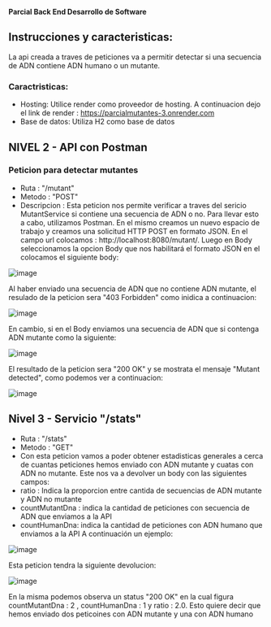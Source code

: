 **Parcial Back End Desarrollo de Software**

## Instrucciones y caracteristicas:
La  api creada a traves de peticiones  va a permitir detectar si  una secuencia de ADN contiene ADN  humano o un mutante.

### Caractristicas:
- Hosting: Utilice render como proveedor de hosting. A continuacion dejo el link de render : https://parcialmutantes-3.onrender.com
- Base de datos: Utiliza H2 como base de datos

## NIVEL 2 - API con Postman
### Peticion para detectar mutantes
 - Ruta : "/mutant"
 - Metodo : "POST"
 - Descripcion : Esta peticion nos permite verificar a traves del sericio MutantService si contiene una secuencia de ADN o no.
Para llevar esto a cabo, utilizamos Postman. En el mismo creamos un nuevo espacio de trabajo y creamos una solicitud HTTP POST en formato JSON. 
En el campo url colocamos : http://localhost:8080/mutant/. Luego en Body seleccionamos la opcion Body que nos habilitará el formato JSON en el
colocamos el siguiente body:


![image](https://github.com/user-attachments/assets/2bdfd74e-e55d-4018-bdc0-a6fa6b09071e)

Al haber enviado una secuencia de ADN que no contiene ADN mutante, el resulado de la peticion sera "403 Forbidden" como inidica a continuacion:

![image](https://github.com/user-attachments/assets/85bbfc2f-6ae4-4bbe-b208-08ac5ac357e6)


En cambio, si en el Body enviamos una secuencia de ADN que si contenga ADN mutante como la siguiente:

![image](https://github.com/user-attachments/assets/fb9ce0e5-5163-4e8b-9cf4-63795098b277)

El resultado de la peticion sera "200 OK" y se mostrata el mensaje "Mutant detected", como podemos ver a continuacion:

![image](https://github.com/user-attachments/assets/c1461deb-71a8-4f0c-8150-1421ce82151a)


## Nivel 3 - Servicio "/stats"
- Ruta : "/stats"
- Metodo : "GET"
- Con esta peticion vamos a poder obtener estadisticas generales a cerca de cuantas peticiones hemos enviado con ADN mutante y cuatas con ADN no mutante.
Este nos va a devolver un body con las siguientes campos:
- ratio : Indica la proporcion entre cantida de secuencias de ADN mutante y ADN no mutante
- countMutantDna : indica la cantidad de peticiones con secuencia de ADN que enviamos a la API
- countHumanDna: indica la cantidad de peticiones con ADN humano que enviamos a la API
A continuación un ejemplo:

![image](https://github.com/user-attachments/assets/9dfd0c5e-ad38-4d02-a946-1c8922f25d08)

Esta peticion tendra la siguiente devolucion:

![image](https://github.com/user-attachments/assets/5cd1b14b-c4ea-4533-9916-9aad3216159b)

En la misma podemos observa un status "200 OK" en la cual figura countMutantDna : 2 , countHumanDna : 1 y ratio : 2.0. Esto quiere decir que hemos enviado dos peticoines
con ADN mutante y una con ADN humano
